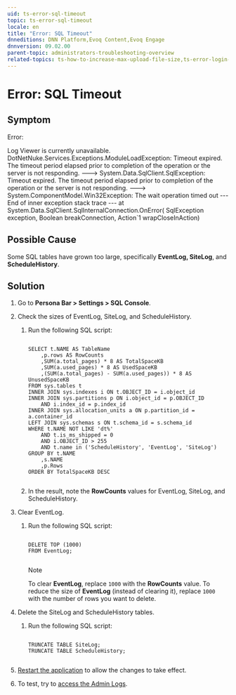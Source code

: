 ```yaml
---
uid: ts-error-sql-timeout
topic: ts-error-sql-timeout
locale: en
title: "Error: SQL Timeout"
dnneditions: DNN Platform,Evoq Content,Evoq Engage
dnnversion: 09.02.00
parent-topic: administrators-troubleshooting-overview
related-topics: ts-how-to-increase-max-upload-file-size,ts-error-login-ip-filtering-is-currently-disabled,ts-error-another-user-has-taken-action-on-the-page,ts-error-unknown-server-tag-DNNComboBox,ts-error-could-not-load-awssdk,ts-error-argumentnullexception-after-move-upgrade,ts-install-missing-resources,ts-mixed-content-ssl,ts-broken-profile-image,ts-page-remains-in-draft,ts-unable-to-remove-page-redirect-urls,ts-site-theme-not-loading,ts-incomplete-content-localization,ts-missing-persona-bar
---
```


# Error: SQL Timeout

## Symptom

Error:

Log Viewer is currently unavailable. DotNetNuke.Services.Exceptions.ModuleLoadException: Timeout expired. The timeout period elapsed prior to completion of the operation or the server is not responding. ---> System.Data.SqlClient.SqlException: Timeout expired. The timeout period elapsed prior to completion of the operation or the server is not responding. ---> System.ComponentModel.Win32Exception: The wait operation timed out --- End of inner exception stack trace --- at System.Data.SqlClient.SqlInternalConnection.OnError( SqlException exception, Boolean breakConnection, Action`1 wrapCloseInAction)

## Possible Cause

Some SQL tables have grown too large, specifically **EventLog, SiteLog**, and **ScheduleHistory**.

## Solution

1.  Go to **Persona Bar \> Settings \> SQL Console**.
2.  Check the sizes of EventLog, SiteLog, and ScheduleHistory.
    1.  Run the following SQL script:
        
        ```
        
        SELECT t.NAME AS TableName
        	,p.rows AS RowCounts
        	,SUM(a.total_pages) * 8 AS TotalSpaceKB
        	,SUM(a.used_pages) * 8 AS UsedSpaceKB
        	,(SUM(a.total_pages) - SUM(a.used_pages)) * 8 AS UnusedSpaceKB
        FROM sys.tables t
        INNER JOIN sys.indexes i ON t.OBJECT_ID = i.object_id
        INNER JOIN sys.partitions p ON i.object_id = p.OBJECT_ID
        	AND i.index_id = p.index_id
        INNER JOIN sys.allocation_units a ON p.partition_id = a.container_id
        LEFT JOIN sys.schemas s ON t.schema_id = s.schema_id
        WHERE t.NAME NOT LIKE 'dt%'
        	AND t.is_ms_shipped = 0
        	AND i.OBJECT_ID > 255
        	AND t.name in ('ScheduleHistory', 'EventLog', 'SiteLog')
        GROUP BY t.NAME
        	,s.NAME
        	,p.Rows
        ORDER BY TotalSpaceKB DESC
                                            
        ```
        
    2.  In the result, note the **RowCounts** values for EventLog, SiteLog, and ScheduleHistory.
3.  Clear EventLog.
    1.  Run the following SQL script:
        
        ```
        
        DELETE TOP (1000)
        FROM EventLog;
                                            
        ```
        
        > [!NOTE]
        > To clear **EventLog**, replace `1000` with the **RowCounts** value. To reduce the size of **EventLog** (instead of clearing it), replace `1000` with the number of rows you want to delete.
        
4.  Delete the SiteLog and ScheduleHistory tables.
    1.  Run the following SQL script:
        
        ```
        
        TRUNCATE TABLE SiteLog;
        TRUNCATE TABLE ScheduleHistory;
                                            
        ```
        
5.  [Restart the application](xref:restart-application) to allow the changes to take effect.
6.  To test, try to [access the Admin Logs](xref:view-site-logs).